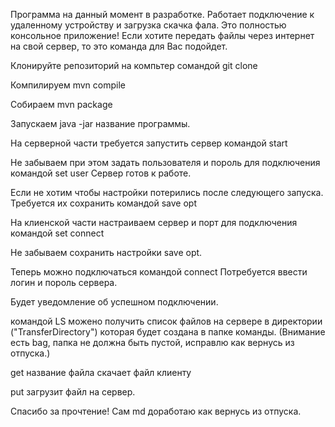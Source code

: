 Программа на данный момент в разработке. Работает подключение к удаленному устройству и загрузка скачка фала.
Это полностью консольное приложение!
Если хотите передать файлы через интернет на свой сервер, то это команда для Вас подойдет.

Клонируйте репозиторий на компьтер сомандой git clone

Компилируем mvn compile

Собираем mvn package

Запускаем java -jar название программы.

На серверной части требуется запустить сервер командой start

Не забываем при этом задать пользователя и пороль для подключения командой set user
Сервер готов к работе.

Если не хотим чтобы настройки потерились после следующего запуска. Требуется их сохранить командой save opt

На клиенской части настраиваем сервер и порт для подключения командой set connect

Не забываем сохранить настройки save opt.

Теперь можно подключаться командой connect
Потребуется ввести логин и пороль сервера. 

Будет уведомление об успешном подключении.

командой LS можено получить список файлов на сервере в директории ("TransferDirectory") которая будет создана в папке команды. (Внимание есть bag, папка не должна быть пустой, исправлю как вернусь из отпуска.)

get название файла  скачает файл клиенту

put загрузит файл на сервер.

Спасибо за прочтение!
Сам md доработаю как вернусь из отпуска.
